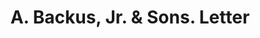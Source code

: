 ---
doi: 10.7916/D8W96N7G
date_other: '1880'
date_other_textual: 1880-1889
form: correspondence
genre:
- Letters (correspondence)
name:
- A. Backus, Jr. & Sons
object_in_context_url: https://biggert.cul.columbia.edu/items/view/ave_biggert_00603
subject_hierarchical_geographic:
- Detroit, Michigan, United States
subject_name:
- A. Backus, Jr. & Sons
title: A. Backus, Jr. & Sons. Letter
sort_title: A. Backus, Jr. & Sons. Letter
call_number: ave_biggert_00603
coordinates:
- 42.331388888888895,-83.04583333333333
pid: ave_biggert_00603
identifiers: ave_biggert_00603
canvas_id: ldpd:395876
permalink: "/items/ave_biggert_00603/"
layout: iiif-image-page
---